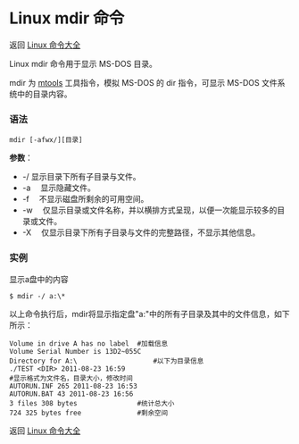 # Linux mdir 命令

返回 [Linux 命令大全](https://ahuang007.github.com/Linux-Command)

Linux mdir 命令用于显示 MS-DOS 目录。

mdir 为 [mtools](https://github.com/ahuang007/Linux-Command/blob/master/mtools.md) 工具指令，模拟 MS-DOS 的 dir 指令，可显示 MS-DOS 文件系统中的目录内容。

### 语法

```
mdir [-afwx/][目录]
```

**参数**：

- -/ 显示目录下所有子目录与文件。
- -a 　显示隐藏文件。
- -f 　不显示磁盘所剩余的可用空间。
- -w 　仅显示目录或文件名称，并以横排方式呈现，以便一次能显示较多的目录或文件。
- -X 　仅显示目录下所有子目录与文件的完整路径，不显示其他信息。

### 实例

显示a盘中的内容

```
$ mdir -/ a:\*   
```

以上命令执行后，mdir将显示指定盘"a:\"中的所有子目录及其中的文件信息，如下所示：

```
Volume in drive A has no label  #加载信息  
Volume Serial Number is 13D2~055C  
Directory for A:\                   #以下为目录信息  
./TEST <DIR> 2011-08-23 16:59     
#显示格式为文件名，目录大小，修改时间  
AUTORUN.INF 265 2011-08-23 16:53  
AUTORUN.BAT 43 2011-08-23 16:56  
3 files 308 bytes               #统计总大小  
724 325 bytes free              #剩余空间  
```

返回 [Linux 命令大全](https://ahuang007.github.com/Linux-Command)